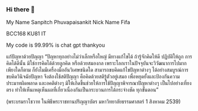 ### Hi there 👋

My Name
Sanpitch Phuvapaisankit
Nick Name
Fifa

BCC168 
KU81 IT

My code is 99.99% is chat gpt thankyou

แก้ปัญหาด้วยปัญญา
“ปัญหาทุกอย่างไม่ว่าเล็กหรือใหญ่ มีทางแก้ไขได้ ถ้ารู้จักคิดให้ดี ปฏิบัติให้ถูก การคิดได้ดีนั้น มิใช่การคิดได้ด้วยลูกคิด หรือด้วยสมองกล
เพราะโลกเราในปัจจุบันจะวิวัฒนาการไปมากเพียงใดก็ตาม ก็ยังไมมีเครื่องมืออันวิเศษชนิดใด สามารถขบคิดแก้ไขปัญหาต่างๆ ได้อย่างสมบูรณ์การขบคิดวินิจฉัยปัญหา จึงต้องใช้สติปัญญา คือคิดด้วยสติรู้ตัวอยู่เสมอ เพื่อหยุดยั้งและป้องกันความประมาทผิดพลาด และอคติต่างๆ มิให้เกิดขึ้นช่วยให้การใช้ปัญญาพิจารณาปัญหาต่างๆ เป็นไปอย่างเที่ยงตรง ทำให้เห็นเหตุเห็นผลที่เกี่ยวเนื่องกันเป็นกระบวนการได้กระจ่างชัด ทุกขั้นตอน”

(พระบรมราโชวาท ในพิธีพระราชทานปริญญาบัตร มหาวิทยาลัยธรรมศาสตร์ 1 สิงหาคม 2539)

<!--
**kufifa007/kufifa007** is a ✨ _special_ ✨ repository because its `README.md` (this file) appears on your GitHub profile.

Here are some ideas to get you started:

- 🔭 I’m currently working on ...
- 🌱 I’m currently learning ...
- 👯 I’m looking to collaborate on ...
- 🤔 I’m looking for help with ...
- 💬 Ask me about ...
- 📫 How to reach me: ...
- 😄 Pronouns: ...
- ⚡ Fun fact: ...
-->
